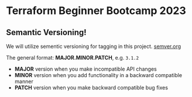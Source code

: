 # Terraform Beginner Bootcamp 2023

## Semantic Versioning!

We will utilize sementic versioning for tagging in this project. 
[semver.org](https://semver.org/)


The general format:
**MAJOR.MINOR.PATCH**, e.g. `3.1.2`

 - **MAJOR** version when you make incompatible API changes
 - **MINOR** version when you add functionality in a backward compatible manner
 - **PATCH** version when you make backward compatible bug fixes
